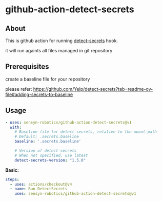# github-action-detect-secrets

## About
This is github action for running [detect-secrets](https://github.com/Yelp/detect-secrets) hook.

it will run againts all files managed in git repository


## Prerequisites
create a baseline file for your repository

please refer: https://github.com/Yelp/detect-secrets?tab=readme-ov-file#adding-secrets-to-baseline

## Usage

<!-- start usage -->
```yaml
- uses: sensyn-robotics/github-action-detect-secrets@v1
  with:
    # Baseline file for detect-secrets, relative to the mount-path
    # Default; .secrets.baseline
    baseline: '.secrets.baseline'

    # Version of detect-secrets
    # When not specified, use latest
    detect-secrets-version: "1.5.0"
```
<!-- end usage -->

**Basic:**

```yaml
steps:
  - uses: actions/checkout@v4
  - name: Run DetectSecrets
    uses: sensyn-robotics/github-action-detect-secrets@v1
```
